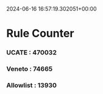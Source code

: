 2024-06-16 16:57:19.302051+00:00
# Rule Counter 
 ### UCATE : 470032

 ### Veneto : 74665

 ### Allowlist : 13930